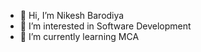 - 👋 Hi, I’m Nikesh Barodiya
- 👀 I’m interested in Software Development
- 🌱 I’m currently learning MCA

<!---
24MCA003/24MCA003 is a ✨ special ✨ repository because its `README.md` (this file) appears on your GitHub profile.
You can click the Preview link to take a look at your changes.
--->
